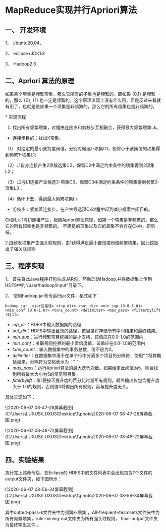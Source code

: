 



# MapReduce实现并行Apriori算法

## 一、   开发环境

1、     Ubuntu20.04、

2、     eclipse+JDK1.8

3、     Hadoop2.6

## 二、Apriori 算法的原理

   如果某个项集是频繁项集，那么它所有的子集也是频繁的。即如果 {0,1} 是频繁的，那么 {0}, {1} 也一定是频繁的。这个原理直观上没有什么用，但是反过来看就有用了，也就是说如果一个项集是非频繁的，那么它的所有超集也是非频繁的。

\* 实现流程

1. 找出所有频繁项集，过程由连接步和剪枝步互相融合，获得最大频繁项集Lk。

* 连接步目的：找出K项集。

（1） 对给定的最小支持度阀值，分别对候选1-项集C1，剔除小于该阀值的项集得到频繁1-项集L1;

（2）L1自身连接产生2项候选集C2，保留C2中满足约束条件的项集得到2项集L2；

（3）L2与L1连接产生候选3-项集C3，保留C3中满足约束条件的项集得到频繁3-项集L3；

（4）循环下去，得到最大频繁项集Lk

* 剪枝步：紧接着连接步，在产生候选项Ck过程中起到减小搜索空间目的。

​     Ck是Lk-1与L1连接产生，根据Apriori算法原理，如果一个项集是非频繁的，那么它的所有超集也是非频繁的。   不满足的项集以及它的超集不会存在Ck中，即剪枝。

2.由频发项集产生强关联规则，由1获得满足最小置信度阀值频繁项集，因此挖掘出了强关联规则 

## 三、程序实现 

1、    首先将此Java程序打包生成JAR包，然后启动Hadoop,并将数据集上传到HDFS中的“/user/hadoop/input”目录下。

2、     使用hadoop jar命令运行jar文件，格式如下：

```
hadoop jar .<jar包路径> <inp_dir> <out_dir> <min_sup (0.0-1.0)> <min_conf (0.0-1.0)> <txns_count> <delimiter> <max_pass> <filterbylift (0|1)>
```

- *inp_dir*：HDFS中输入数据集的路径
- *out_dir*：HDFS中输出目录的路径，该目录将存储所有中间结果和最终结果。
- *min_sup*：进行频繁项目挖掘的最小支持，该值应在0.0-1.0的范围内
- *min_conf*：关联规则挖掘的最小置信度值，该值应在0.0-1.0的范围内
- *txns_count*：输入数据集中的事务总数，值不应为0。
- *delimiter*：在数据集中用于在单个行中分离多个项目的分隔符，使用“      ”将其概括起来，分隔符为空格表示为：” ”
- *max_pass*：运行Apriori算法的最大迭代次数。如果给定此阈值为5，则会找到所有最大大小为5的常见项目集。
- *filterbylift*：值1将按正提升度的百分比过滤所有规则，最终输出仅包含提升度大于 1.0的规则，否则值0将输出所有规则，而与提升度无关。

具体实现如下：

![2020-06-07 08-47-26屏幕截图](C:\Users\LUXUS\LUXUS\Desktop\1\photo\2020-06-07 08-47-26屏幕截图.png)

![2020-06-07 08-48-22屏幕截图](C:\Users\LUXUS\LUXUS\Desktop\1\photo\2020-06-07 08-48-22屏幕截图.png)

## 四、实验结果

执行完上述命令后，在Eclipse的 HDFS中的文件列表中会出现包含7个文件的output文件夹，如下图所示：

![2020-06-07 08-56-34屏幕截图](C:\Users\LUXUS\LUXUS\Desktop\1\photo\2020-06-07 08-56-34屏幕截图.png)

其中output-pass-k文件夹中为频繁k-项集 ，All-frequent-iteamsets文件夹中为所有频繁项集，rule-mining-out文件夹为所有强关联规则， final-output文件夹为最终输出文件 。